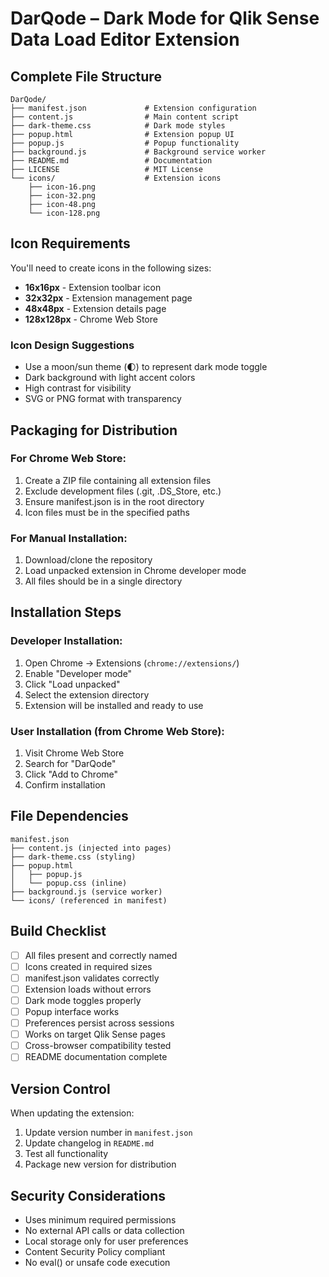# **DarQode** – Dark Mode for Qlik Sense Data Load Editor Extension

## Complete File Structure

```
DarQode/
├── manifest.json             # Extension configuration
├── content.js                # Main content script
├── dark-theme.css            # Dark mode styles
├── popup.html                # Extension popup UI
├── popup.js                  # Popup functionality
├── background.js             # Background service worker
├── README.md                 # Documentation
├── LICENSE                   # MIT License
└── icons/                    # Extension icons
    ├── icon-16.png
    ├── icon-32.png
    ├── icon-48.png
    └── icon-128.png
```

## Icon Requirements

You'll need to create icons in the following sizes:
- **16x16px** - Extension toolbar icon
- **32x32px** - Extension management page
- **48x48px** - Extension details page
- **128x128px** - Chrome Web Store

### Icon Design Suggestions
- Use a moon/sun theme (🌓) to represent dark mode toggle
- Dark background with light accent colors
- High contrast for visibility
- SVG or PNG format with transparency

## Packaging for Distribution

### For Chrome Web Store:
1. Create a ZIP file containing all extension files
2. Exclude development files (.git, .DS_Store, etc.)
3. Ensure manifest.json is in the root directory
4. Icon files must be in the specified paths

### For Manual Installation:
1. Download/clone the repository
2. Load unpacked extension in Chrome developer mode
3. All files should be in a single directory

## Installation Steps

### Developer Installation:
1. Open Chrome → Extensions (`chrome://extensions/`)
2. Enable "Developer mode"
3. Click "Load unpacked"
4. Select the extension directory
5. Extension will be installed and ready to use

### User Installation (from Chrome Web Store):
1. Visit Chrome Web Store
2. Search for "DarQode"
3. Click "Add to Chrome"
4. Confirm installation

## File Dependencies

```
manifest.json
├── content.js (injected into pages)
├── dark-theme.css (styling)
├── popup.html
│   ├── popup.js
│   └── popup.css (inline)
├── background.js (service worker)
└── icons/ (referenced in manifest)
```

## Build Checklist

- [ ] All files present and correctly named
- [ ] Icons created in required sizes
- [ ] manifest.json validates correctly
- [ ] Extension loads without errors
- [ ] Dark mode toggles properly
- [ ] Popup interface works
- [ ] Preferences persist across sessions
- [ ] Works on target Qlik Sense pages
- [ ] Cross-browser compatibility tested
- [ ] README documentation complete

## Version Control

When updating the extension:
1. Update version number in `manifest.json`
2. Update changelog in `README.md`
3. Test all functionality
4. Package new version for distribution

## Security Considerations

- Uses minimum required permissions
- No external API calls or data collection
- Local storage only for user preferences
- Content Security Policy compliant
- No eval() or unsafe code execution